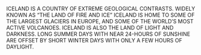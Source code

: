 ICELAND IS A COUNTRY OF EXTREME GEOLOGICAL CONTRASTS. 
WIDELY KNOWN AS “THE LAND OF FIRE AND ICE” ICELAND IS HOME TO SOME OF THE LARGEST GLACIERS IN EUROPE, AND SOME OF THE WORLD’S MOST ACTIVE VOLCANOES. 
ICELAND IS ALSO THE LAND OF LIGHT AND DARKNESS. 
LONG SUMMER DAYS WITH NEAR 24-HOURS OF SUNSHINE ARE OFFSET BY SHORT WINTER DAYS WITH ONLY A FEW HOURS OF DAYLIGHT.
